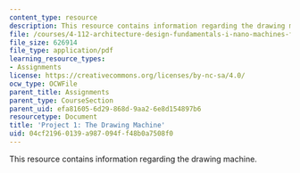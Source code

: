 ```yaml
---
content_type: resource
description: This resource contains information regarding the drawing machine.
file: /courses/4-112-architecture-design-fundamentals-i-nano-machines-fall-2012/04cf21960139a987094ff48b0a7508f0_MIT4_112F12_prjct1-draw.pdf
file_size: 626914
file_type: application/pdf
learning_resource_types:
- Assignments
license: https://creativecommons.org/licenses/by-nc-sa/4.0/
ocw_type: OCWFile
parent_title: Assignments
parent_type: CourseSection
parent_uid: efa81605-6d29-868d-9aa2-6e8d154897b6
resourcetype: Document
title: 'Project 1: The Drawing Machine'
uid: 04cf2196-0139-a987-094f-f48b0a7508f0
---
```

This resource contains information regarding the drawing machine.